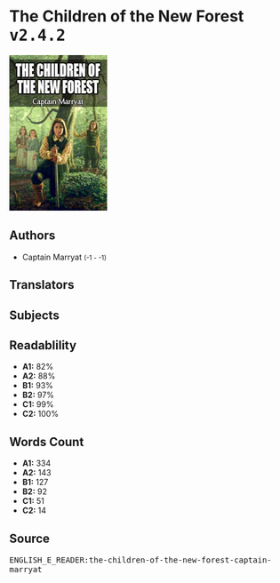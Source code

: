 # The Children of the New Forest <kbd>v2.4.2</kbd>

![](./cover.medium.jpg "")

## Authors


 - Captain Marryat <small>(-1 - -1)</small>

## Translators



## Subjects



## Readablility


 - **A1:** 82%
 - **A2:** 88%
 - **B1:** 93%
 - **B2:** 97%
 - **C1:** 99%
 - **C2:** 100%

## Words Count


 - **A1:** 334
 - **A2:** 143
 - **B1:** 127
 - **B2:** 92
 - **C1:** 51
 - **C2:** 14

## Source


<kbd>ENGLISH_E_READER:the-children-of-the-new-forest-captain-marryat</kbd>
